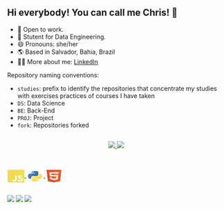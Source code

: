 ## Hi everybody! You can call me Chris! 👋

- 🔭 Open to work.
- 🌱 Stutent for Data Engineering. 
- 😄 Pronouns: she/her
- 🌎  Based in Salvador, Bahia, Brazil
- 👩‍💻  More about me: 
        [LinkedIn](https://www.linkedin.com/in/deborachristyna/) 
       

Repository naming conventions:
- `studies`: prefix to identify the repositories that concentrate my studies with exercises practices of courses I have taken
- `DS`: Data Science
- `BE`: Back-End 
- `PROJ`: Project
- `fork`: Repositories forked  

##
<div align="center">
  <a href="https://github.com/ChrisAnDias">
  <img height="150em" src="https://github-readme-stats.vercel.app/api?username=ChrisAnDias&show_icons=true&theme=vision-friendly-dark&include_all_commits=true&count_private=true"/>
  <img height="150em" src="https://github-readme-stats.vercel.app/api/top-langs/?username=ChrisAnDias&layout=compact&langs_count=7&theme=vision-friendly-dark"/>
</div>

##
<div style="display: inline_block"><br>
  <img align="center" alt="Rafa-Js" height="30" width="40" src="https://raw.githubusercontent.com/devicons/devicon/master/icons/javascript/javascript-plain.svg">
  <img align="center" alt="Rafa-Python" height="30" width="40" src="https://raw.githubusercontent.com/devicons/devicon/master/icons/python/python-original.svg">
  <img align="center" alt="Rafa-HTML" height="30" width="40" src="https://raw.githubusercontent.com/devicons/devicon/master/icons/html5/html5-original.svg">
</div>

##
<div> 
  <a href="https://instagram.com/c.aleatory" target="_blank"><img src="https://img.shields.io/badge/-Instagram-%23E4405F?style=for-the-badge&logo=instagram&logoColor=white" target="_blank"></a>
  <a href="https://www.linkedin.com/in/déborachristyna/" target="_blank"><img src="https://img.shields.io/badge/-LinkedIn-%230077B5?style=for-the-badge&logo=linkedin&logoColor=white" target="_blank"></a>
  <a href = "mailto:cdias.proj@gmail.com"><img src="https://img.shields.io/badge/-Gmail-%23333?style=for-the-badge&logo=gmail&logoColor=red" target="_blank"></a>
  
  
